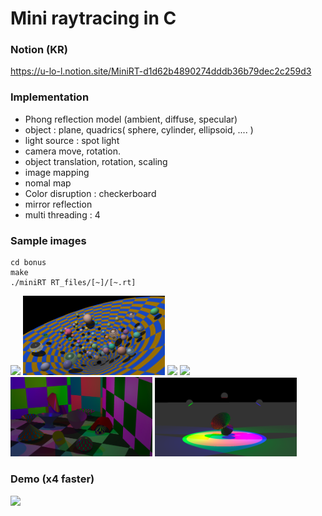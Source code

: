 # Mini raytracing in C
### Notion (KR)
https://u-lo-l.notion.site/MiniRT-d1d62b4890274dddb36b79dec2c259d3

### Implementation

- Phong reflection model (ambient, diffuse, specular)
- object : plane, quadrics( sphere, cylinder, ellipsoid, .... )
- light source : spot light
- camera move, rotation.
- object translation, rotation, scaling
- image mapping
- nomal map
- Color disruption : checkerboard
- mirror reflection
- multi threading : 4

### Sample images
```
cd bonus
make
./miniRT RT_files/[~]/[~.rt]
```
  <img src="./images/1.png" width="45%"></img>
  <img src="./images/2.png" width="45%"></img>
  <img src="./images/3.png" width="45%"></img>
  <img src="./images/4.png" width="45%"></img>
  <img src="./images/5.png" width="45%"></img>
  <img src="./images/6.png" width="45%"></img>

### Demo (x4 faster)
<img src="https://user-images.githubusercontent.com/60467872/216758398-1de48069-85a5-4042-b378-966aba4a3cc7.gif" width="600px"></img>
